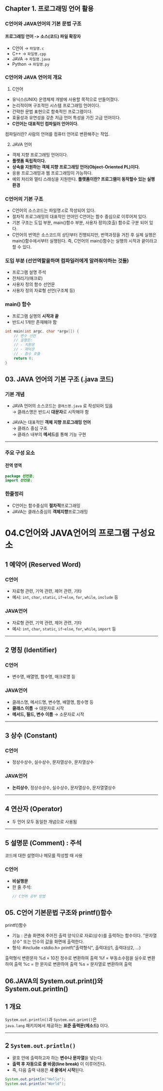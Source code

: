 ## Chapter 1. 프로그래밍 언어 활용

### C언어와 JAVA언어의 기본 문법 구조

#### 프로그래밍 언어 -> 소스(코드) 파일 확장자

- C언어   → `파일명.c`
- C++     → `파일명.cpp`
- JAVA    → `파일명.java`
- Python  → `파일명.py`


### C언어와 JAVA 언어의 개요

1. C언어
- 유닉스(UNIX) 운영체제 개발에 사용할 목적으로 만들어졌다.
- 논리적이며 구조적인 시스템 프로그래밍 언어이다.
- 간략한 문법 표현으로 함축적인 프로그램이다.
- 효율성과 유연성을 갖춘 저급 언어 특성을 가진 고급 언어이다.
- **C언어는 대표적인 컴파일러 언어이다.**

컴파일러란? 사람의 언어를 컴퓨터 언어로 변환해주는 작업.


2. JAVA 언어
- 객체 지향 프로그래밍 언어이다.
- **플랫폼 독립적이다.**
- **상속을 지원하는 객체 지향 프로그래밍 언어(Object-Oriented PL)이다.**
- 응용 프로그래밍과 웹 프로그래밍이 가능하다.
- 예외 처리와 멀티 스래싱을 지원한다.
**플랫폼이란? 프로그램이 동작할수 있는 실행환경**


### C언어의 기본 구조
- C언어의 소스코드는 파일명.c로 작성되어 있다.
- 절차적 프로그래밍의 대표적인 언어인 C언어는 함수 중심으로 이루어져 있다.
- 기본 구조는 도입 부분, main()함수 부분, 사용자 정의(호출) 함수로 구분 되어 있다.
- C언어의 번역은 소스코드의 상단부터 진행되지만, 번역과정을 거친 후 실제 실행은 main()함수에서부터 실행된다. 즉, C언어의 main()함수는 실행의 시작과 끝이라고 할 수 있다.

###  도입 부분 (선언역할을하며 컴파일러에게 알려줘야하는 것들)
- 프로그램 설명 주석
- 전처리기(매크로)
- 사용자 정의 함수 선언문
- 사용자 정의 자료형 선언(구조체 등)

###  main() 함수
- 프로그램 실행의 **시작과 끝**
- 반드시 1개만 존재해야 함

```c
int main(int argc, char *argv[]) {
    // 변수 선언
    // 실행문:
    // - 치환문
    // - 제어문
    // - 함수 호출
    return 0;
}
```

## 03. JAVA 언어의 기본 구조 (.java 코드)

###  기본 개념

- JAVA 언어의 소스코드는 `클래스명.java` 로 작성되어 있음  
  → 클래스명은 반드시 **대문자**로 시작해야 함

- JAVA는 대표적인 **객체 지향 프로그래밍 언어**  
  → 클래스 중심 구조  
  → 클래스 내부의 **메서드**를 통해 기능 구현

---

### 주요 구성 요소

####  전역 영역
```java
package 선언문;
import 선언문;
``` 

### 한줄정리
- C언어는 함수중심의 **절차적**프로그래밍
- JAVA는 클래스중심의 **객체지향**프로그래밍

# 04.C언어와 JAVA언어의 프로그램 구성요소

## 1 예약어 (Reserved Word)
###  C언어
- 자료형 관련, 기억 관련, 제어 관련, 기타
- 예시: `int`, `char`, `static`, `if~else`, `for`, `while`, `include` 등

###  JAVA언어
- 자료형 관련, 기억 관련, 제어 관련, 기타
- 예시: `int`, `char`, `static`, `if~else`, `for`, `while`, `import` 등

---

## 2 명칭 (Identifier)
###  C언어
- 변수명, 배열명, 함수명, 매크로명 등

###  JAVA언어
- 클래스명, 메서드명, 변수명, 배열명, 함수명 등  
- **클래스 이름** → 대문자로 시작  
- **메서드, 필드, 변수 이름** → 소문자로 시작

---

## 3 상수 (Constant)
###  C언어
- 정상수상수, 실수상수, 문자열상수, 문자열상수

###  JAVA언어
- **논리상수**, 정상수상수, 실수상수, 문자열상수, 문자열열상수

---

## 4 연산자 (Operator)
- 두 언어 모두 동일한 개념으로 사용됨

---

## 5 설명문 (Comment) : 주석
코드에 대한 설명이나 메모를 작성할 때 사용

###  C언어
- **비실행문**
- 한 줄 주석:  
  ```c
  // C언어 공부 방법

## 05. C언어 기본문법 구조와 printf()함수
printf()함수
- 기능 : 콘솔 화면에 주어진 출력 양식으로 자료(상수)를 출력하는 함수이다.
"문자열상수" 또는 인수의 값을 화면에 출력한다.
- 형식: #include <stdio.h>
        printf("출력형식", 출력대상1, 출력대상2, ...)

출력형식 변환문자
%d = 10진 정수로 변환하여 출력
%f = 부동소수점을 실수로 변환하여 출력
%c = 한 문자로 변환하여 출력
%s = 문자열로 변환하여 출력


## 06.JAVA의 System.out.print()와 System.out.println()

##  1 개요
`System.out.println()`과 `System.out.print()`은  
`java.lang` 패키지에서 제공하는 **표준 출력문(메소드)** 이다.

---

##  2 `System.out.println()`  
- 괄호 안에 출력하고자 하는 **변수나 문자열**을 넣는다.  
- **출력 후 자동으로 줄 바꿈(line break)** 이 이루어진다.  
- 즉, 다음 출력 내용은 **새 줄에서 시작**된다.

```java
System.out.println("Hello");
System.out.println("World");
